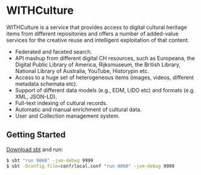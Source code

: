 # WITHCulture

WITHCulture is a service that provides access to digital cultural heritage items from different repositories
and offers a number of added-value services for the creative reuse and intelligent exploitation of that content.


* Federated and faceted search.
* API mashup from different digital CH resources, such as Europeana, the Digital Public Library of America, Rijksmuseum, the British Library, National Library of Australia, YouTube, Historypin etc.
* Access to a huge set of heterogeneous items (images, videos, different metadata schemata etc).
* Support of different data models (e.g., EDM, LIDO etc) and formats (e.g. XML, JSON-LD).
* Full-text indexing of cultural records.
* Automatic and manual enrichment of cultural data.
* User and Collection management system.

## Getting Started

[Download sbt](https://www.scala-sbt.org/download.html) and run:

```bash
$ sbt "run 9060" -jvm-debug 9999
$ sbt -Dconfig.file=conf/local.conf "run 9060" -jvm-debug 9999
```
